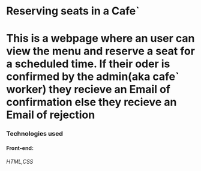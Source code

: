 # Reserving seats in a Cafe`
<h1>This is a webpage where an user can view the menu and reserve a seat for a scheduled time. If their oder is confirmed by the admin(aka cafe` worker) they recieve an Email of confirmation else they recieve an Email of rejection</h1>
<h3>Technologies used</h3>
<h4>Front-end:</h4><p><i>HTML,CSS</i></p>
